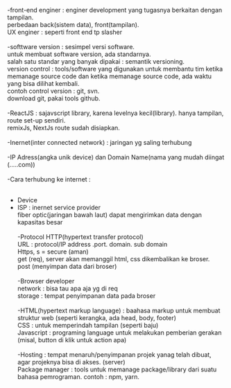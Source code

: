 -front-end enginer : enginer development yang tugasnya berkaitan dengan tampilan.<br>
 perbedaan back(sistem data), front(tampilan). <br>
 UX enginer : seperti front end tp slasher<br><br>
-softtware version : sesimpel versi software. <br>
 untuk membuat software version, ada standarnya. <br>
 salah satu standar yang banyak dipakai : semantik versioning. <br>
 version control : tools/software yang digunakan untuk membantu tim ketika memanage source code dan ketika memanage source code, ada waktu yang bisa dilihat kembali. <br>
 contoh control version : git, svn.<br>
 download git, pakai tools github.<br><br>
-ReactJS : sajavscript library, karena levelnya kecil(library). hanya tampilan, route set-up sendiri.<br>
 remixJs, NextJs route sudah disiapkan.<br><br>
-Inernet(inter connected network) : jaringan yg saling terhubung<br><br>
-IP Adress(angka unik device) dan Domain Name(nama yang mudah diingat (.....com))<br><br>
-Cara terhubung ke internet : <br><br>
 * Device
 * ISP : inernet service provider<br>
 fiber optic(jaringan bawah laut) dapat mengirimkan data dengan kapasitas besar<br><br>
-Protocol HTTP(hypertext transfer protocol)<br>
 URL : protocol/IP address .port. domain. sub domain<br>
 Https, s = secure (aman)<br>
 get (req), server akan memanggil html, css dikembalikan ke broser.<br>
 post (menyimpan data dari broser)<br><br>
-Browser developer<br>
 network : bisa tau apa aja yg di req<br>
 storage : tempat penyimpanan data pada broser<br><br>
-HTML(hypertext markup language) : baahasa markup untuk membuat struktur web (seperti kerangka, ada head, body, footer)<br>
 CSS : untuk memperindah tampilan (seperti baju)<br>
 Javascript : programing language untuk melakukan pemberian gerakan (misal, button di klik untuk action apa)<br><br>
-Hosting : tempat menaruh/penyimpanan projek yanag telah dibuat, agar projeknya bisa di akses. (server)<br>
 Package manager : tools untuk memanage package/library dari suatu bahasa pemrograman. contoh : npm, yarn.

